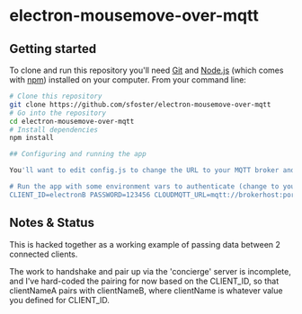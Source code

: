 # electron-mousemove-over-mqtt

## Getting started

To clone and run this repository you'll need [Git](https://git-scm.com) and [Node.js](https://nodejs.org/en/download/) (which comes with [npm](http://npmjs.com)) installed on your computer. From your command line:

```bash
# Clone this repository
git clone https://github.com/sfoster/electron-mousemove-over-mqtt
# Go into the repository
cd electron-mousemove-over-mqtt
# Install dependencies
npm install

## Configuring and running the app

You'll want to edit config.js to change the URL to your MQTT broker and any default auth details you want to hardcode. Note that these credentials are passed to the MQTT broker. If you are using a local install of mosquitto or an open test broker like test.mosquitto.org, USERNAME and PASSWORD can be left undefined or set to anything. But to distinguish between clients, do supply a CLIENT_ID.

# Run the app with some environment vars to authenticate (change to your values!)
CLIENT_ID=electronB PASSWORD=123456 CLOUDMQTT_URL=mqtt://brokerhost:port npm start
```

## Notes & Status

This is hacked together as a working example of passing data between 2 connected clients.

The work to handshake and pair up via the 'concierge' server is incomplete, and I've hard-coded the pairing for now based on the CLIENT_ID, so that clientNameA pairs with clientNameB, where clientName is whatever value you defined for CLIENT_ID.
